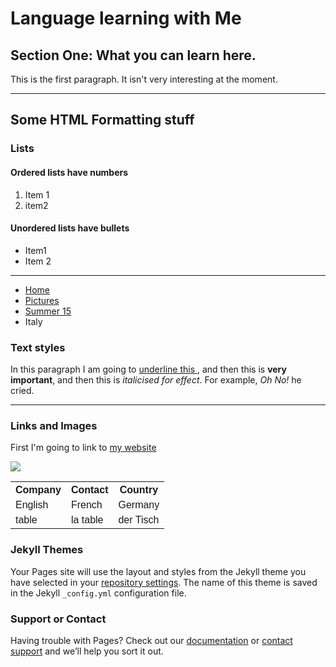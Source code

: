 

<h1>Language learning with Me</h1>
<h2>Section One: What you can learn here.</h2>
<p>This is the first paragraph. It isn't very interesting at the moment.</p>

<hr>
<h2>Some HTML Formatting stuff</h2>
<h3>Lists</h3>
<h4>Ordered lists have numbers</h4>
<ol>
  <li>Item 1</li>
  <li>item2</li>
  </ol>

<h4>Unordered lists have bullets</h4>
<ul>
  <li>Item1</li>
  <li>Item 2</li>
  </ul>
  
  <hr>
  <ul class="breadcrumb">
  <li><a href="#">Home</a></li>
  <li><a href="#">Pictures</a></li>
  <li><a href="#">Summer 15</a></li>
  <li>Italy</li>
</ul>

  <h3>Text styles</h3>
  <p>In this paragraph I am going to <u>underline this </u>, and then this is <strong>very important</strong>, and then this is <em>italicised for effect</em>. For example, <em>Oh No!</em> he cried. </p>

<hr>
<h3>Links and Images</h3>
<p>First I'm going to link to <a href="http://www.dailymail.co.uk/home/index.html">my website</a></p>
  
  <img src="https://upload.wikimedia.org/wikipedia/en/thumb/6/6b/Terrestrial_globe.svg/1054px-Terrestrial_globe.svg.png" />

<!DOCTYPE html>
<html>
<head>
<style>
table {
    font-family: arial, sans-serif;
    border-collapse: collapse;
    width: 100%;
}

td, th {
    border: 1px solid #dddddd;
    text-align: left;
    padding: 8px;
}

tr:nth-child(even) {
    background-color: #dddddd;
}
</style>
</head>
<body>

<table>
  <tr>
    <th>Company</th>
    <th>Contact</th>
    <th>Country</th>
  </tr>
  <tr>
    <td>English</td>
    <td>French</td>
    <td>Germany</td>
  </tr>
  <tr>
    <td>table</td>
    <td>la table</td>
    <td>der Tisch</td>
  </tr>
  
</table>

</body>
</html>


### Jekyll Themes

Your Pages site will use the layout and styles from the Jekyll theme you have selected in your [repository settings](https://github.com/lakshikaa/learn-HTML-1/settings). The name of this theme is saved in the Jekyll `_config.yml` configuration file.

### Support or Contact

Having trouble with Pages? Check out our [documentation](https://help.github.com/categories/github-pages-basics/) or [contact support](https://github.com/contact) and we’ll help you sort it out.
